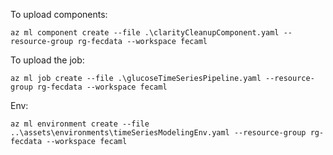 
To upload components:

`az ml component create --file .\clarityCleanupComponent.yaml --resource-group rg-fecdata --workspace fecaml`

To upload the job:

`az ml job create --file .\glucoseTimeSeriesPipeline.yaml --resource-group rg-fecdata --workspace fecaml`

Env:

`az ml environment create --file ..\assets\environments\timeSeriesModelingEnv.yaml --resource-group rg-fecdata --workspace fecaml`